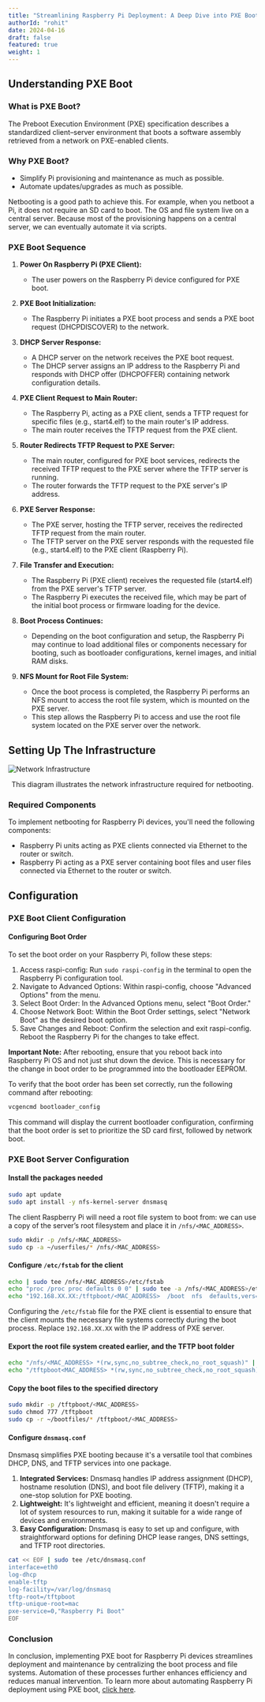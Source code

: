 ```yaml
---
title: "Streamlining Raspberry Pi Deployment: A Deep Dive into PXE Boot Sequence"
authorId: "rohit"
date: 2024-04-16
draft: false
featured: true
weight: 1
---
```


## Understanding PXE Boot

### What is PXE Boot?

The Preboot Execution Environment (PXE) specification describes a standardized client–server environment that boots a software assembly retrieved from a network on PXE-enabled clients.

### Why PXE Boot?

- Simplify Pi provisioning and maintenance as much as possible.
- Automate updates/upgrades as much as possible.

Netbooting is a good path to achieve this. For example, when you netboot a Pi, it does not require an SD card to boot. The OS and file system live on a central server. Because most of the provisioning happens on a central server, we can eventually automate it via scripts.

### PXE Boot Sequence

1. **Power On Raspberry Pi (PXE Client):**
   - The user powers on the Raspberry Pi device configured for PXE boot.

2. **PXE Boot Initialization:**
   - The Raspberry Pi initiates a PXE boot process and sends a PXE boot request (DHCPDISCOVER) to the network.

3. **DHCP Server Response:**
   - A DHCP server on the network receives the PXE boot request.
   - The DHCP server assigns an IP address to the Raspberry Pi and responds with DHCP offer (DHCPOFFER) containing network configuration details.

4. **PXE Client Request to Main Router:**
   - The Raspberry Pi, acting as a PXE client, sends a TFTP request for specific files (e.g., start4.elf) to the main router's IP address.
   - The main router receives the TFTP request from the PXE client.

5. **Router Redirects TFTP Request to PXE Server:**
   - The main router, configured for PXE boot services, redirects the received TFTP request to the PXE server where the TFTP server is running.
   - The router forwards the TFTP request to the PXE server's IP address.

6. **PXE Server Response:**
   - The PXE server, hosting the TFTP server, receives the redirected TFTP request from the main router.
   - The TFTP server on the PXE server responds with the requested file (e.g., start4.elf) to the PXE client (Raspberry Pi).

7. **File Transfer and Execution:**
   - The Raspberry Pi (PXE client) receives the requested file (start4.elf) from the PXE server's TFTP server.
   - The Raspberry Pi executes the received file, which may be part of the initial boot process or firmware loading for the device.

8. **Boot Process Continues:**
   - Depending on the boot configuration and setup, the Raspberry Pi may continue to load additional files or components necessary for booting, such as bootloader configurations, kernel images, and initial RAM disks.

9. **NFS Mount for Root File System:**
   - Once the boot process is completed, the Raspberry Pi performs an NFS mount to access the root file system, which is mounted on the PXE server.
   - This step allows the Raspberry Pi to access and use the root file system located on the PXE server over the network.

## Setting Up The Infrastructure

![Network Infrastructure](/images/blog/rpi-netboot-deep-dive/network-infrastructure.png)

<div style="text-align:center">This diagram illustrates the network infrastructure required for netbooting.</div>

### Required Components

To implement netbooting for Raspberry Pi devices, you'll need the following components:

- Raspberry Pi units acting as PXE clients connected via Ethernet to the router or switch.
- Raspberry Pi acting as a PXE server containing boot files and user files connected via Ethernet to the router or switch.

## Configuration

### PXE Boot Client Configuration

#### Configuring Boot Order

To set the boot order on your Raspberry Pi, follow these steps:

1. Access raspi-config: Run `sudo raspi-config` in the terminal to open the Raspberry Pi configuration tool.
2. Navigate to Advanced Options: Within raspi-config, choose "Advanced Options" from the menu.
3. Select Boot Order: In the Advanced Options menu, select "Boot Order."
4. Choose Network Boot: Within the Boot Order settings, select "Network Boot" as the desired boot option.
5. Save Changes and Reboot: Confirm the selection and exit raspi-config. Reboot the Raspberry Pi for the changes to take effect.

**Important Note:** After rebooting, ensure that you reboot back into Raspberry Pi OS and not just shut down the device. This is necessary for the change in boot order to be programmed into the bootloader EEPROM.

To verify that the boot order has been set correctly, run the following command after rebooting:

```bash
vcgencmd bootloader_config
```

This command will display the current bootloader configuration, confirming that the boot order is set to prioritize the SD card first, followed by network boot.

### PXE Boot Server Configuration

#### Install the packages needed

```bash
sudo apt update
sudo apt install -y nfs-kernel-server dnsmasq
```

The client Raspberry Pi will need a root file system to boot from: we can use a copy of the server’s root filesystem and place it in `/nfs/<MAC_ADDRESS>`.

```bash
sudo mkdir -p /nfs/<MAC_ADDRESS>
sudo cp -a ~/userfiles/* /nfs/<MAC_ADDRESS>
```

#### Configure `/etc/fstab` for the client

```bash
echo | sudo tee /nfs/<MAC_ADDRESS>/etc/fstab
echo "proc /proc proc defaults 0 0" | sudo tee -a /nfs/<MAC_ADDRESS>/etc/fstab
echo "192.168.XX.XX:/tftpboot/<MAC_ADDRESS>  /boot  nfs  defaults,vers=4.1,proto=tcp 0 0" | sudo tee -a /nfs/<MAC_ADDRESS>/etc/fstab
```

Configuring the `/etc/fstab` file for the PXE client is essential to ensure that the client mounts the necessary file systems correctly during the boot process. Replace `192.168.XX.XX` with the IP address of PXE server.

#### Export the root file system created earlier, and the TFTP boot folder

```bash
echo "/nfs/<MAC_ADDRESS> *(rw,sync,no_subtree_check,no_root_squash)" | sudo tee -a /etc/exports
echo "/tftpboot<MAC_ADDRESS> *(rw,sync,no_subtree_check,no_root_squash)" | sudo tee -a /etc/exports
```

#### Copy the boot files to the specified directory

```bash
sudo mkdir -p /tftpboot/<MAC_ADDRESS>
sudo chmod 777 /tftpboot
sudo cp -r ~/bootfiles/* /tftpboot/<MAC_ADDRESS>
```

#### Configure `dnsmasq.conf`

Dnsmasq simplifies PXE booting because it's a versatile tool that combines DHCP, DNS, and TFTP services into one package.

1. **Integrated Services:** Dnsmasq handles IP address assignment (DHCP), hostname resolution (DNS), and boot file delivery (TFTP), making it a one-stop solution for PXE booting.
2. **Lightweight:** It's lightweight and efficient, meaning it doesn't require a lot of system resources to run, making it suitable for a wide range of devices and environments.
3. **Easy Configuration:** Dnsmasq is easy to set up and configure, with straightforward options for defining DHCP lease ranges, DNS settings, and TFTP root directories.

```bash
cat << EOF | sudo tee /etc/dnsmasq.conf
interface=eth0
log-dhcp
enable-tftp
log-facility=/var/log/dnsmasq
tftp-root=/tftpboot
tftp-unique-root=mac
pxe-service=0,"Raspberry Pi Boot"
EOF
```

### Conclusion

In conclusion, implementing PXE boot for Raspberry Pi devices streamlines deployment and maintenance by centralizing the boot process and file systems. Automation of these processes further enhances efficiency and reduces manual intervention. To learn more about automating Raspberry Pi deployment using PXE boot, [click here](https://www.infraspec.dev/blog/rpi-netboot-automation).